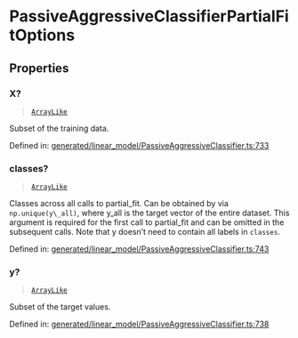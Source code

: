 # PassiveAggressiveClassifierPartialFitOptions

## Properties

### X?

> [`ArrayLike`](../types/ArrayLike.md)

Subset of the training data.

Defined in:  [generated/linear\_model/PassiveAggressiveClassifier.ts:733](https://github.com/transitive-bullshit/scikit-learn-ts/blob/122b3c0/packages/sklearn/src/generated/linear_model/PassiveAggressiveClassifier.ts#L733)

### classes?

> [`ArrayLike`](../types/ArrayLike.md)

Classes across all calls to partial\_fit. Can be obtained by via `np.unique(y\_all)`, where y\_all is the target vector of the entire dataset. This argument is required for the first call to partial\_fit and can be omitted in the subsequent calls. Note that y doesn’t need to contain all labels in `classes`.

Defined in:  [generated/linear\_model/PassiveAggressiveClassifier.ts:743](https://github.com/transitive-bullshit/scikit-learn-ts/blob/122b3c0/packages/sklearn/src/generated/linear_model/PassiveAggressiveClassifier.ts#L743)

### y?

> [`ArrayLike`](../types/ArrayLike.md)

Subset of the target values.

Defined in:  [generated/linear\_model/PassiveAggressiveClassifier.ts:738](https://github.com/transitive-bullshit/scikit-learn-ts/blob/122b3c0/packages/sklearn/src/generated/linear_model/PassiveAggressiveClassifier.ts#L738)
